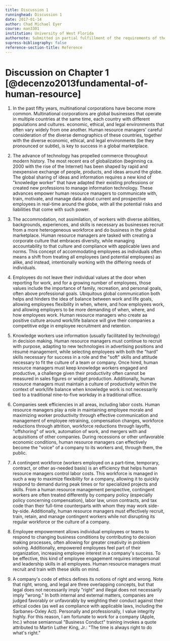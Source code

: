 ```yaml
---
title: Discussion 1
runninghead: Discussion 1
date: 2017-01-14
author: Chad Michael Eyer
course: man3301
institution: University of West Florida
authornote: Submitted in partial fulfillment of the requirements of the course Human Resoucres Management (MAN3301.10979, Spring 2017) as set forth by David O. Miller, Ph.D., Instructor, Department of Management and MIS, University of West Florida, Pensacola, Florida. As Argonauts we act with integrity. We do not lie, cheat, steal or tolerate those who do.
supress-bibliography: false
reference-section-title: Reference
---
```


# Discussion on Chapter 1 [@decenzo2013fundamental-of-human-resource]

1. In the past fifty years, multinational corporations have become more common. Multinational corporations are global businesses that operate in multiple countries at the same time, each country with different populations and cultures. economic, ethical, and legal environments that often vary widely from one another. Human resource managers' careful consideration of the diverse demographics of these countries, together with the diverse economic, ethical, and legal environments (be they pronounced or subtle), is key to success in a global marketplace.

2. The advance of technology has propelled commerce throughout modern history. The most recent era of globalization (beginning ca. 2000 with the rise of the Internet) has been shaped by rapid and inexpensive exchange of people, products, and ideas around the globe. The global sharing of ideas and information requires a new kind of "knowledge worker" that have adapted their existing professions or created new professions to manage information technology. These advances empower human resource managers to communicate with, train, motivate, and manage data about current and prospective employees in real-time around the globe, with all the potential risks and liabilities that come with such power.

3. The accommodation, not assimilation, of workers with diverse abilities, backgrounds, experiences, and skills is necessary as businesses recruit from a more heterogeneous workforce and do business in the global marketplace. Human resource managers are tasked with creating a corporate culture that embraces diversity, while managing accountability to that culture and compliance with applicable laws and norms. This concept of accommodating employees as individuals often means a shift from treating all employees (and potential employees) as alike, and instead, intentionally working with the differing needs of individuals.

4. Employees do not leave their individual values at the door when reporting for work, and for a growing number of employees, those values include the importance of family, recreation, and personal goals, often above professional goals. Ubiquitous global communication both helps and hinders the idea of balance between work and life goals, allowing employees flexibility in when, where, and how employees work, and allowing employers to be more demanding of when, where, and how employees work. Human resource managers who create aa positive culture around work/life balance will give their companies a competitive edge in employee recruitment and retention.

5. Knowledge workers use information (usually facilitated by technology) in decision making. Human resource managers must continue to recruit with purpose, adapting to new technologies in advertising positions and résumé management, while selecting employees with both the "hard" skills necessary for success in a role and the "soft" skills and attitude necessary to fit the culture of a team or company. Once hired, human resource managers must keep knowledge workers engaged and productive, a challenge given their productivity often cannot be measured in sales figures or widget production. Additionally, human resource managers must maintain a culture of productivity within the context of work/life balance when knowledge work is not necessarily tied to a traditional nine-to-five workday in a traditional office.

6. Companies seek efficiencies in all areas, including labor costs. Human resource managers play a role in maintaining employee morale and maximizing worker productivity through effective communication and management of employee retraining, compensation changes, workforce reductions through attrition, workforce reductions through layoffs, "offshoring" of work, automation of work, and mergers with and acquisitions of other companies. During recessions or other unfavorable economic conditions, human resource managers can effectively become the "voice" of a company to its workers and, through them, the public.

7. A contingent workforce (workers employed on a part-time, temporary, contract, or other as-needed basis) is an efficiency that helps human resource managers control labor costs. This workforce is managed in such a way to maximize flexibility for a company, allowing it to quickly respond to demand during peak times or for specialized projects and skills. From a human resource management perspective, contingent workers are often treated differently by company policy (especially policy concerning compensation), labor law, union contracts, and tax code than their full-time counterparts with whom they may work side-by-side. Additionally, human resource managers must effectively recruit, train, retain, and manage contingent workers while not disrupting its regular workforce or the culture of a company. 

8. Employee empowerment allows individual employees or teams to respond to changing business conditions by contributing to decision making processes, often allowing for greater creativity in problem solving. Additionally, empowered employees feel part of their organization, increasing employee interest in a company's success. To be effective, this kind of employee engagement requires interpersonal and leadership skills in all employees. Human resource managers must recruit and train with these skills on mind.

9. A company's code of ethics defines its notions of right and wrong. Note that right, wrong, and legal are three overlapping concepts, but that legal does not necessarily imply "right" and illegal does not necessarily imply "wrong." In both internal and external matters, companies are judged favorably or unfavorably by weighting their conduct against their ethical codes (as well as compliance with applicable laws, including the Sarbanes-Oxley Act). Personally and professionally, I value integrity highly. For this reason, I am fortunate to work for a company (Apple, Inc.) whose semiannual "Business Conduct" training invokes a quote attributed to Martin Luther King, Jr.: "The time is always right to do what's right."
